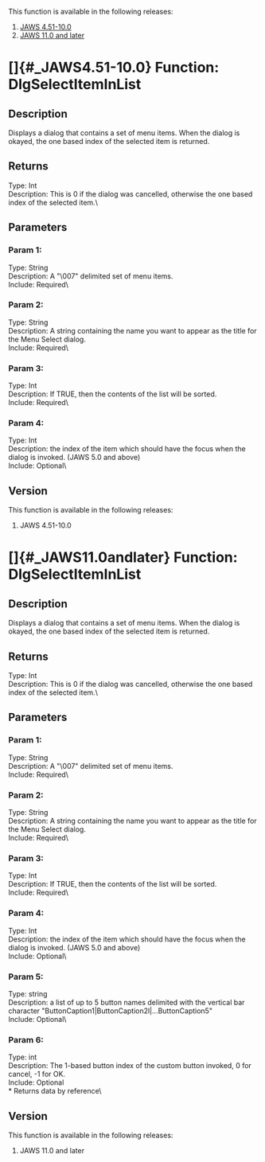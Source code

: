 This function is available in the following releases:

1.  [JAWS 4.51-10.0](#_JAWS4.51-10.0)
2.  [JAWS 11.0 and later](#_JAWS11.0andlater)

# []{#_JAWS4.51-10.0} Function: DlgSelectItemInList

## Description

Displays a dialog that contains a set of menu items. When the dialog is
okayed, the one based index of the selected item is returned.

## Returns

Type: Int\
Description: This is 0 if the dialog was cancelled, otherwise the one
based index of the selected item.\

## Parameters

### Param 1:

Type: String\
Description: A \"\\007\" delimited set of menu items.\
Include: Required\

### Param 2:

Type: String\
Description: A string containing the name you want to appear as the
title for the Menu Select dialog.\
Include: Required\

### Param 3:

Type: Int\
Description: If TRUE, then the contents of the list will be sorted.\
Include: Required\

### Param 4:

Type: Int\
Description: the index of the item which should have the focus when the
dialog is invoked. (JAWS 5.0 and above)\
Include: Optional\

## Version

This function is available in the following releases:

1.  JAWS 4.51-10.0

# []{#_JAWS11.0andlater} Function: DlgSelectItemInList

## Description

Displays a dialog that contains a set of menu items. When the dialog is
okayed, the one based index of the selected item is returned.

## Returns

Type: Int\
Description: This is 0 if the dialog was cancelled, otherwise the one
based index of the selected item.\

## Parameters

### Param 1:

Type: String\
Description: A \"\\007\" delimited set of menu items.\
Include: Required\

### Param 2:

Type: String\
Description: A string containing the name you want to appear as the
title for the Menu Select dialog.\
Include: Required\

### Param 3:

Type: Int\
Description: If TRUE, then the contents of the list will be sorted.\
Include: Required\

### Param 4:

Type: Int\
Description: the index of the item which should have the focus when the
dialog is invoked. (JAWS 5.0 and above)\
Include: Optional\

### Param 5:

Type: string\
Description: a list of up to 5 button names delimited with the vertical
bar character \"ButtonCaption1\|ButtonCaption2l\|\...ButtonCaption5\"\
Include: Optional\

### Param 6:

Type: int\
Description: The 1-based button index of the custom button invoked, 0
for cancel, -1 for OK.\
Include: Optional\
\* Returns data by reference\

## Version

This function is available in the following releases:

1.  JAWS 11.0 and later
